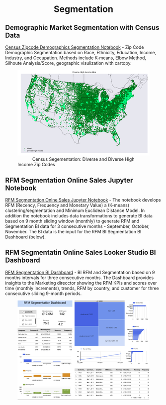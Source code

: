 # <center>Segmentation</center>

## Demographic Market Segmentation with Census Data

[Census Zipcode Demographics Segmentation Notebook](https://github.com/Aljgutier/segmentation/blob/main/CensusSegmentation.ipynb) - Zip Code Demographic Segmentation based on Race, Ethnicity, Education, Income, Industry, and Occupation. Methods include K-means, Elbow Method, Silhoute Analysis/Score, geographic visulization with cartopy.

<figure>
 <img alt="Census Segmentation" title="Census Segmentation" src="./diverse_highincome_zips.png" width="635">
 <figcaption>&nbsp &nbsp &nbsp &nbsp &nbsp &nbsp Census Segementation: Diverse and Diverse High Income Zip Codes</figcaption>
 </figure>


## RFM Segmentation Online Sales Jupyter Notebook

[RFM Segmentation Onlne Sales Jupyter Notebook](https://github.com/Aljgutier/segmentation/blob/main/RFM_Segmentation_OnlineSales.ipynb) - The notebook develops RFM (Recency, Frequency and Monetary Value) a (K-means) clustering/segmentation and Minimum Euclidean Distance Model. In addition the notebook includes data transformations to generate BI data based on 9 month sliding window (monthly) to generate RFM and Segmentation BI data for 3 consecutive months - September, October, November. The BI data is the input for the RFM BI Segmentation BI Dashboard (below).

## RFM Segmentatin Online Sales Looker Studio BI Dashboard

[RFM Segmentation BI Dashboard](https://lookerstudio.google.com/reporting/04a3119c-46d5-4642-a3b9-d9730ab27f9f/page/9YsID) - BI RFM and Segmentation based on 9 months intervals for three consecutive months. The Dashboard provides insights to the Marketing direcctor showing the RFM KPIs and scores over time (monthly increments), trends, RFM by country, and customer for three consecutive sliding 9-month periods. 

<figure>
 <img alt="RFM Segmentation Dashboard" title="RFM Segmentation Dashboard" src="./rfm_segmentation_dashboard.png" width="635">
 <figcaption><center></center></figcaption>
 </figure>




